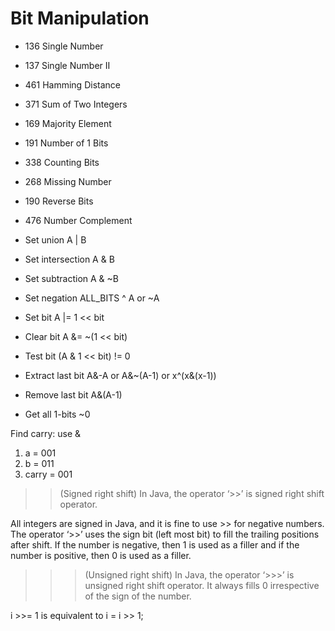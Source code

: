 # Bit Manipulation
* 136 Single Number
* 137 Single Number II
* 461 Hamming Distance
* 371 Sum of Two Integers
* 169 Majority Element
* 191 Number of 1 Bits
* 338 Counting Bits
* 268 Missing Number
* 190 Reverse Bits
* 476 Number Complement

* Set union A | B
* Set intersection A & B
* Set subtraction A & ~B
* Set negation ALL_BITS ^ A or ~A
* Set bit A |= 1 << bit
* Clear bit A &= ~(1 << bit)
* Test bit (A & 1 << bit) != 0
* Extract last bit A&-A or A&~(A-1) or x^(x&(x-1))
* Remove last bit A&(A-1)
* Get all 1-bits ~0

Find carry: use &
1. a =      001
2. b =      011
3. carry =  001 


>> (Signed right shift) In Java, the operator ‘>>’ is signed right shift operator. 

All integers are signed in Java, and it is fine to use >> for negative numbers. The operator ‘>>’ uses the sign bit (left most bit) to fill the trailing positions after shift. If the number is negative, then 1 is used as a filler and if the number is positive, then 0 is used as a filler.

>>> (Unsigned right shift) In Java, the operator ‘>>>’ is unsigned right shift operator. It always fills 0 irrespective of the sign of the number.

i >>= 1 is equivalent to i = i >> 1;

